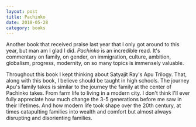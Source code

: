 ```yaml
---
layout: post
title: Pachinko
date: 2018-05-28
category: books
---
```


Another book that received praise last year that I only got around to this year, but man am I glad I did. <em>Pachinko</em> is an incredible read. It's commentary on family, on gender, on immigration, culture, ambition, globalism, progress, modernity, on so many topics is immensely valuable. 

Throughout this book I kept thinking about Satyajit Ray's Apu Trilogy. That, along with this book, I believe should be taught in high schools. The journey Apu's family takes is similar to the journey the family at the center of Pachinko takes. From farm life to living in a modern city. I don't think I'll ever fully appreciate how much change the 3-5 generations before me saw in their lifetimes. And how modern life took shape over the 20th century, at times catapulting families into wealth and comfort but almost always disrupting and disorienting families.